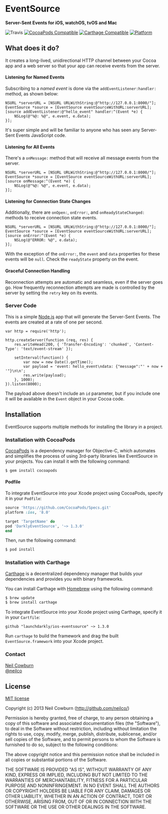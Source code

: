 # EventSource
**Server-Sent Events for iOS, watchOS, tvOS and Mac**

![Travis](https://travis-ci.org/neilco/EventSource.svg?branch=master)
[![CocoaPods Compatible](https://img.shields.io/cocoapods/v/DarklyEventSource.svg)](https://img.shields.io/cocoapods/v/DarklyEventSource.svg)
[![Carthage Compatible](https://img.shields.io/badge/Carthage-compatible-4BC51D.svg?style=flat)](https://github.com/Carthage/Carthage)
[![Platform](https://img.shields.io/cocoapods/p/AFNetworking.svg?style=flat)](http://cocoadocs.org/docsets/AFNetworking)

## What does it do?

It creates a long-lived, unidirectional HTTP channel between your Cocoa app and a web server so that your app can receive events from the server. 

#### Listening for Named Events

Subscribing to a _named event_ is done via the `addEventListener:handler:` method, as shown below:

```objc
NSURL *serverURL = [NSURL URLWithString:@"http://127.0.0.1:8000/"];
EventSource *source = [EventSource eventSourceWithURL:serverURL];
[source addEventListener:@"hello_event" handler:^(Event *e) {
    NSLog(@"%@: %@", e.event, e.data);
}];
```

It's super simple and will be familiar to anyone who has seen any Server-Sent Events JavaScript code.

#### Listening for All Events

There's a `onMessage:` method that will receive all message events from the server. 

```objc
NSURL *serverURL = [NSURL URLWithString:@"http://127.0.0.1:8000/"];
EventSource *source = [EventSource eventSourceWithURL:serverURL];
[source onMessage:^(Event *e) {
    NSLog(@"%@: %@", e.event, e.data);
}];
```

#### Listening for Connection State Changes

Additionally, there are `onOpen:`,  `onError:`, and `onReadyStateChanged:` methods to receive connection state events. 

```objc
NSURL *serverURL = [NSURL URLWithString:@"http://127.0.0.1:8000/"];
EventSource *source = [EventSource eventSourceWithURL:serverURL];
[source onError:^(Event *e) {
    NSLog(@"ERROR: %@", e.data);
}];
```

With the exception of the `onError:`, the `event` and `data` properties for these events will be `null`. Check the `readyState` property on the event. 

#### Graceful Connection Handling

Reconnection attempts are automatic and seamless, even if the server goes go. How frequently reconnection attempts are made is controlled by the server by setting the `retry` key on its events. 

### Server Code

This is a simple [Node.js](http://nodejs.org/) app that will generate the Server-Sent Events. The events are created at a rate of one per second.

```
var http = require('http');

http.createServer(function (req, res) {
    res.writeHead(200, { 'Transfer-Encoding': 'chunked', 'Content-Type': 'text/event-stream' });
 
    setInterval(function() { 
        var now = new Date().getTime();
        var payload = 'event: hello_event\ndata: {"message":"' + now + '"}\n\n'; 
        res.write(payload); 
    }, 1000);
}).listen(8000);
```

The payload above doesn't include an `id` parameter, but if you include one it will be available in the `Event` object in your Cocoa code.

## Installation
EventSource supports multiple methods for installing the library in a project.

### Installation with CocoaPods

[CocoaPods](http://cocoapods.org) is a dependency manager for Objective-C, which automates and simplifies the process of using 3rd-party libraries like EventSource in your projects. You can install it with the following command:

```bash
$ gem install cocoapods
```
#### Podfile

To integrate EventSource into your Xcode project using CocoaPods, specify it in your `Podfile`:

```ruby
source 'https://github.com/CocoaPods/Specs.git'
platform :ios, '8.0'

target 'TargetName' do
pod 'DarklyEventSource', '~> 1.3.0'
end
```

Then, run the following command:

```bash
$ pod install
```

### Installation with Carthage

[Carthage](https://github.com/Carthage/Carthage) is a decentralized dependency manager that builds your dependencies and provides you with binary frameworks.

You can install Carthage with [Homebrew](http://brew.sh/) using the following command:

```bash
$ brew update
$ brew install carthage
```

To integrate EventSource into your Xcode project using Carthage, specify it in your `Cartfile`:

```ogdl
github "launchdarkly/ios-eventsource" ~> 1.3.0
```

Run `carthage` to build the framework and drag the built `EventSource.framework` into your Xcode project.

### Contact

[Neil Cowburn](http://github.com/neilco)  
[@neilco](https://twitter.com/neilco)

## License

[MIT license](http://neil.mit-license.org)

Copyright (c) 2013 Neil Cowburn (http://github.com/neilco/)

Permission is hereby granted, free of charge, to any person obtaining a copy
of this software and associated documentation files (the "Software"), to deal
in the Software without restriction, including without limitation the rights
to use, copy, modify, merge, publish, distribute, sublicense, and/or sell
copies of the Software, and to permit persons to whom the Software is
furnished to do so, subject to the following conditions:

The above copyright notice and this permission notice shall be included in
all copies or substantial portions of the Software.

THE SOFTWARE IS PROVIDED "AS IS", WITHOUT WARRANTY OF ANY KIND, EXPRESS OR
IMPLIED, INCLUDING BUT NOT LIMITED TO THE WARRANTIES OF MERCHANTABILITY,
FITNESS FOR A PARTICULAR PURPOSE AND NONINFRINGEMENT. IN NO EVENT SHALL THE
AUTHORS OR COPYRIGHT HOLDERS BE LIABLE FOR ANY CLAIM, DAMAGES OR OTHER
LIABILITY, WHETHER IN AN ACTION OF CONTRACT, TORT OR OTHERWISE, ARISING FROM,
OUT OF OR IN CONNECTION WITH THE SOFTWARE OR THE USE OR OTHER DEALINGS IN
THE SOFTWARE.
